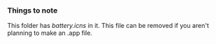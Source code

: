 ### Things to note

This folder has *battery.icns* in it. This file can be removed if you aren't planning to make an .app file.
